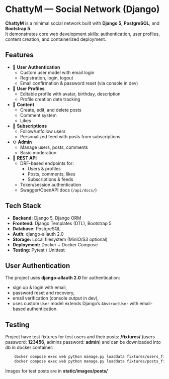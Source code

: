 # ChattyM — Social Network (Django)

**ChattyM** is a minimal social network built with **Django 5**, **PostgreSQL**, and **Bootstrap 5**.  
It demonstrates core web development skills: authentication, user profiles, content creation, and containerized deployment.

## Features

- 👤 **User Authentication**
  - Custom user model with email login
  - Registration, login, logout
  - Email confirmation & password reset (via console in dev)
- 📄 **User Profiles**
  - Editable profile with avatar, birthday, description
  - Profile creation date tracking
- 📝 **Content**
  - Create, edit, and delete posts
  - Comment system
  - Likes
- 🔔 **Subscriptions**
  - Follow/unfollow users
  - Personalized feed with posts from subscriptions
- ⚙️ **Admin**
  - Manage users, posts, comments
  - Basic moderation
- 🔌 **REST API**
  - DRF-based endpoints for:
    - Users & profiles
    - Posts, comments, likes
    - Subscriptions & feeds
  - Token/session authentication
  - Swagger/OpenAPI docs (`/api/docs/`)

## Tech Stack

- **Backend:** Django 5, Django ORM  
- **Frontend:** Django Templates (DTL), Bootstrap 5  
- **Database:** PostgreSQL  
- **Auth:** django-allauth 2.0  
- **Storage:** Local filesystem (MinIO/S3 optional)  
- **Deployment:** Docker + Docker Compose  
- **Testing:** Pytest / Unittest  

## User Authentication

The project uses **django-allauth 2.0** for authentication:  
- sign up & login with email,  
- password reset and recovery, 
- email verification (console output in dev),
- uses custom `User` model extends Django’s `AbstractUser` with email-based authentication.

## Testing

Project have test fixtures for test users and their posts: **/fixtures/** (users password: **123456**, admins password: **admin**) and can be downloaded
into db in docker container:
```bash
    docker compose exec web python manage.py loaddata fixtures/users_fixture.json
    docker compose exec web python manage.py loaddata fixtures/posts_fixture.json
```
Images for test posts are in **static/images/posts/**